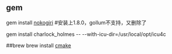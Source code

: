 ## gem
gem install [nokogiri](/t/nokogiri) #安装上1.8.0，gollum不支持，又删除了

gem install charlock_holmes -- --with-icu-dir=/usr/local/opt/icu4c

##brew
brew install [cmake](/t/cmake)
